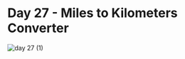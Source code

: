 # Day 27 - Miles to Kilometers Converter
![day 27 (1)](https://github.com/user-attachments/assets/f7b06adc-1a91-428f-aa1a-88671cfd0199)

